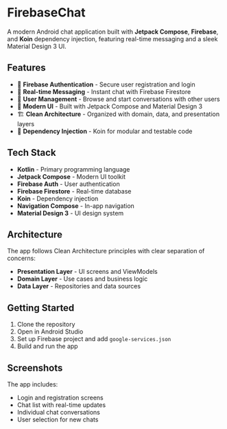 # FirebaseChat

A modern Android chat application built with **Jetpack Compose**, **Firebase**, and **Koin** dependency injection, featuring real-time messaging and a sleek Material Design 3 UI.

## Features

- 🔐 **Firebase Authentication** - Secure user registration and login
- 💬 **Real-time Messaging** - Instant chat with Firebase Firestore
- 👥 **User Management** - Browse and start conversations with other users
- 📱 **Modern UI** - Built with Jetpack Compose and Material Design 3
- 🏗️ **Clean Architecture** - Organized with domain, data, and presentation layers
- 💉 **Dependency Injection** - Koin for modular and testable code

## Tech Stack

- **Kotlin** - Primary programming language
- **Jetpack Compose** - Modern UI toolkit
- **Firebase Auth** - User authentication
- **Firebase Firestore** - Real-time database
- **Koin** - Dependency injection
- **Navigation Compose** - In-app navigation
- **Material Design 3** - UI design system

## Architecture

The app follows Clean Architecture principles with clear separation of concerns:

- **Presentation Layer** - UI screens and ViewModels
- **Domain Layer** - Use cases and business logic
- **Data Layer** - Repositories and data sources

## Getting Started

1. Clone the repository
2. Open in Android Studio
3. Set up Firebase project and add `google-services.json`
4. Build and run the app

## Screenshots

The app includes:
- Login and registration screens
- Chat list with real-time updates
- Individual chat conversations
- User selection for new chats